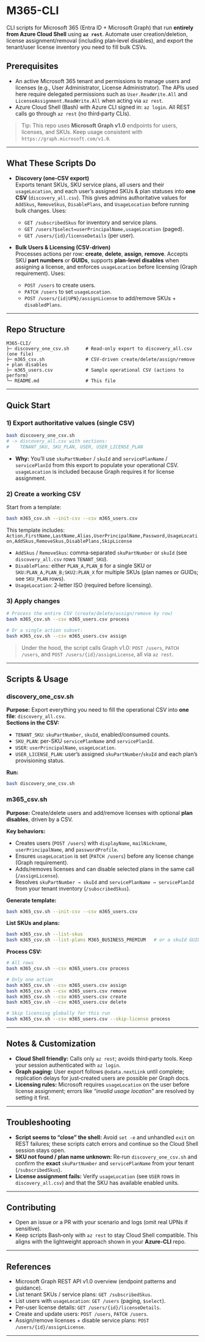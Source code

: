 # M365-CLI

CLI scripts for Microsoft 365 (Entra ID + Microsoft Graph) that run **entirely from Azure Cloud Shell** using **`az rest`**. Automate user creation/deletion, license assignment/removal (including plan‑level disables), and export the tenant/user license inventory you need to fill bulk CSVs. 

## Prerequisites

- An active Microsoft 365 tenant and permissions to manage users and licenses (e.g., User Administrator, License Administrator). The APIs used here require delegated permissions such as `User.ReadWrite.All` and `LicenseAssignment.ReadWrite.All` when acting via `az rest`.   
- Azure Cloud Shell (Bash) with Azure CLI signed in: `az login`. All REST calls go through `az rest` (no third‑party CLIs). 

> Tip: This repo uses **Microsoft Graph v1.0** endpoints for users, licenses, and SKUs. Keep usage consistent with `https://graph.microsoft.com/v1.0`. 

---

## What These Scripts Do

- **Discovery (one‑CSV export)**  
  Exports tenant SKUs, SKU service plans, all users and their `usageLocation`, and each user’s assigned SKUs & plan statuses into **one CSV** (`discovery_all.csv`). This gives admins authoritative values for `AddSkus`, `RemoveSkus`, `DisablePlans`, and `UsageLocation` before running bulk changes. Uses:  
  - `GET /subscribedSkus` for inventory and service plans.   
  - `GET /users?$select=userPrincipalName,usageLocation` (paged).   
  - `GET /users/{id}/licenseDetails` (per user). 

- **Bulk Users & Licensing (CSV‑driven)**  
  Processes actions per row: **create**, **delete**, **assign**, **remove**. Accepts SKU **part numbers** or **GUIDs**, supports **plan‑level disables** when assigning a license, and enforces `usageLocation` before licensing (Graph requirement). Uses:  
  - `POST /users` to create users.   
  - `PATCH /users` to set `usageLocation`.   
  - `POST /users/{id|UPN}/assignLicense` to add/remove SKUs + `disabledPlans`. 

---

## Repo Structure

```
M365-CLI/
├─ discovery_one_csv.sh      # Read-only export to discovery_all.csv (one file)
├─ m365_csv.sh               # CSV-driven create/delete/assign/remove + plan disables
├─ m365_users.csv            # Sample operational CSV (actions to perform)
└─ README.md                 # This file
```

---

## Quick Start

### 1) Export authoritative values (single CSV)

```bash
bash discovery_one_csv.sh
# -> discovery_all.csv with sections:
#    TENANT_SKU, SKU_PLAN, USER, USER_LICENSE_PLAN
```

- **Why:** You’ll use `skuPartNumber` / `skuId` and `servicePlanName` / `servicePlanId` from this export to populate your operational CSV. `usageLocation` is included because Graph requires it for license assignment. 

### 2) Create a working CSV

Start from a template:

```bash
bash m365_csv.sh --init-csv --csv m365_users.csv
```

This template includes:  
`Action,FirstName,LastName,Alias,UserPrincipalName,Password,UsageLocation,AddSkus,RemoveSkus,DisablePlans,SkipLicense`

- `AddSkus` / `RemoveSkus`: comma‑separated `skuPartNumber` or `skuId` (see `discovery_all.csv` rows `TENANT_SKU`).   
- `DisablePlans`: either `PLAN_A,PLAN_B` for a single SKU or `SKU:PLAN_A,PLAN_B;SKU2:PLAN_X` for multiple SKUs (plan names or GUIDs; see `SKU_PLAN` rows).   
- `UsageLocation`: 2‑letter ISO (required before licensing). 

### 3) Apply changes

```bash
# Process the entire CSV (create/delete/assign/remove by row)
bash m365_csv.sh --csv m365_users.csv process

# Or a single action subset:
bash m365_csv.sh --csv m365_users.csv assign
```

> Under the hood, the script calls Graph v1.0: `POST /users`, `PATCH /users`, and `POST /users/{id}/assignLicense`, all via `az rest`. 

---

## Scripts & Usage

### discovery_one_csv.sh

**Purpose:** Export everything you need to fill the operational CSV into **one file**: `discovery_all.csv`.  
**Sections in the CSV:**

- `TENANT_SKU`: `skuPartNumber`, `skuId`, enabled/consumed counts.   
- `SKU_PLAN`: per-SKU `servicePlanName` and `servicePlanId`.   
- `USER`: `userPrincipalName`, `usageLocation`.   
- `USER_LICENSE_PLAN`: user’s assigned `skuPartNumber`/`skuId` and each plan’s provisioning status. 

**Run:**
```bash
bash discovery_one_csv.sh
```

### m365_csv.sh

**Purpose:** Create/delete users and add/remove licenses with optional **plan disables**, driven by a CSV.

**Key behaviors:**
- Creates users (`POST /users`) with `displayName`, `mailNickname`, `userPrincipalName`, and `passwordProfile`.   
- Ensures `usageLocation` is set (`PATCH /users`) before any license change (Graph requirement).   
- Adds/removes licenses and can disable selected plans in the same call (`/assignLicense`).   
- Resolves `skuPartNumber → skuId` and `servicePlanName → servicePlanId` from your tenant inventory (`/subscribedSkus`). 

**Generate template:**
```bash
bash m365_csv.sh --init-csv --csv m365_users.csv
```

**List SKUs and plans:**
```bash
bash m365_csv.sh --list-skus
bash m365_csv.sh --list-plans M365_BUSINESS_PREMIUM   # or a skuId GUID
```

**Process CSV:**
```bash
# All rows
bash m365_csv.sh --csv m365_users.csv process

# Only one action
bash m365_csv.sh --csv m365_users.csv assign
bash m365_csv.sh --csv m365_users.csv remove
bash m365_csv.sh --csv m365_users.csv create
bash m365_csv.sh --csv m365_users.csv delete

# Skip licensing globally for this run
bash m365_csv.sh --csv m365_users.csv --skip-license process
```

---

## Notes & Customization

- **Cloud Shell friendly:** Calls only `az rest`; avoids third‑party tools. Keep your session authenticated with `az login`.   
- **Graph paging:** User export follows `@odata.nextLink` until complete; replication delays for just‑created users are possible per Graph docs.   
- **Licensing rules:** Microsoft requires `usageLocation` on the user before license assignment; errors like *“invalid usage location”* are resolved by setting it first. 

---

## Troubleshooting

- **Script seems to “close” the shell:** Avoid `set -e` and unhandled `exit` on REST failures; these scripts catch errors and continue so the Cloud Shell session stays open.
- **SKU not found / plan name unknown:** Re‑run `discovery_one_csv.sh` and confirm the **exact** `skuPartNumber` and `servicePlanName` from your tenant (`/subscribedSkus`).   
- **License assignment fails:** Verify `usageLocation` (see `USER` rows in `discovery_all.csv`) and that the SKU has available enabled units. 

---

## Contributing

- Open an issue or a PR with your scenario and logs (omit real UPNs if sensitive).  
- Keep scripts Bash‑only with `az rest` to stay Cloud Shell compatible. This aligns with the lightweight approach shown in your **Azure-CLI** repo. 

---

## References

- Microsoft Graph REST API v1.0 overview (endpoint patterns and guidance).   
- List tenant SKUs / service plans: `GET /subscribedSkus`.   
- List users with `usageLocation`: `GET /users` (paging, `$select`).   
- Per‑user license details: `GET /users/{id}/licenseDetails`.   
- Create and update users: `POST /users`, `PATCH /users`.   
- Assign/remove licenses + disable service plans: `POST /users/{id}/assignLicense`. 

---
